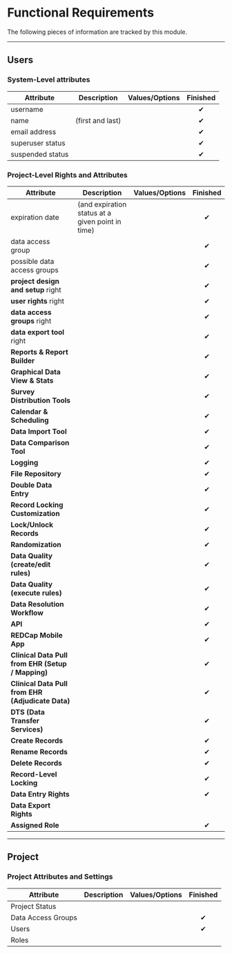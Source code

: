 # Functional Requirements
The following pieces of information are tracked by this module.

___
## Users
### System-Level attributes
| **Attribute**    | **Description**  | **Values/Options** | **Finished** |
| ---------------- | ---------------- | ------------------ | :----------: |
| username         |                  |                    |      ✔       |
| name             | (first and last) |                    |      ✔       |
| email address    |                  |                    |      ✔       |
| superuser status |                  |                    |      ✔       |
| suspended status |                  |                    |      ✔       |

### Project-Level Rights and Attributes
| **Attribute**                                     | **Description**                                  | **Values/Options** | **Finished** |
| ------------------------------------------------- | ------------------------------------------------ | ------------------ | :----------: |
| expiration date                                   | (and expiration status at a given point in time) |                    |      ✔       |
| data access group                                 |                                                  |                    |      ✔       |
| possible data access groups                       |                                                  |                    |      ✔       |
| **project design and setup** right                |                                                  |                    |      ✔       |
| **user rights** right                             |                                                  |                    |      ✔       |
| **data access groups** right                      |                                                  |                    |      ✔       |
| **data export tool** right                        |                                                  |                    |      ✔       |
| **Reports & Report Builder**                      |                                                  |                    |      ✔       |
| **Graphical Data View & Stats**                   |                                                  |                    |      ✔       |
| **Survey Distribution Tools**                     |                                                  |                    |      ✔       |
| **Calendar & Scheduling**                         |                                                  |                    |      ✔       |
| **Data Import Tool**                              |                                                  |                    |      ✔       |
| **Data Comparison Tool**                          |                                                  |                    |      ✔       |
| **Logging**                                       |                                                  |                    |      ✔       |
| **File Repository**                               |                                                  |                    |      ✔       |
| **Double Data Entry**                             |                                                  |                    |      ✔       |
| **Record Locking Customization**                  |                                                  |                    |      ✔       |
| **Lock/Unlock Records**                           |                                                  |                    |      ✔       |
| **Randomization**                                 |                                                  |                    |      ✔       |
| **Data Quality (create/edit rules)**              |                                                  |                    |      ✔       |
| **Data Quality (execute rules)**                  |                                                  |                    |      ✔       |
| **Data Resolution Workflow**                      |                                                  |                    |      ✔       |
| **API**                                           |                                                  |                    |      ✔       |
| **REDCap Mobile App**                             |                                                  |                    |      ✔       |
| **Clinical Data Pull from EHR (Setup / Mapping)** |                                                  |                    |      ✔       |
| **Clinical Data Pull from EHR (Adjudicate Data)** |                                                  |                    |      ✔       |
| **DTS (Data Transfer Services)**                  |                                                  |                    |      ✔       |
| **Create Records**                                |                                                  |                    |      ✔       |
| **Rename Records**                                |                                                  |                    |      ✔       |
| **Delete Records**                                |                                                  |                    |      ✔       |
| **Record-Level Locking**                          |                                                  |                    |      ✔       |
| **Data Entry Rights**                             |                                                  |                    |      ✔       |
| **Data Export Rights**                            |                                                  |                    |              |
| **Assigned Role**                                 |                                                  |                    |      ✔       |


---
## Project
### Project Attributes and Settings
| **Attribute**      | **Description** | **Values/Options** | **Finished** |
| ------------------ | --------------- | ------------------ | :----------: |
| Project Status     |                 |                    |              |
| Data Access Groups |                 |                    |      ✔       |
| Users              |                 |                    |      ✔       |
| Roles              |                 |                    |              |
